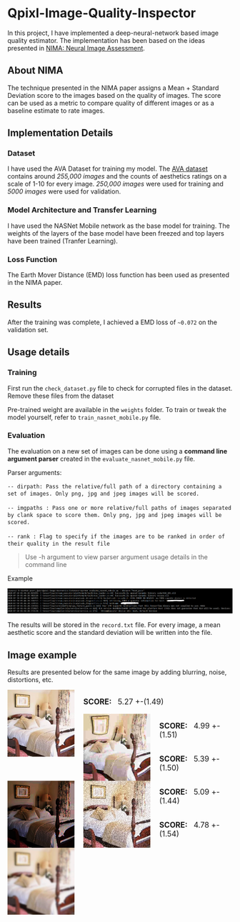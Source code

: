# Qpixl-Image-Quality-Inspector
In this project, I have implemented a deep-neural-network based image quality estimator. The implementation has been based on the ideas presented in [NIMA: Neural Image Assessment](https://arxiv.org/abs/1709.05424).

## About NIMA
The technique presented in the NIMA paper assigns a Mean + Standard Deviation score to the images based on the quality of images. The score can be used as a metric to compare quality of different images or as a baseline estimate to rate images.

## Implementation Details

### Dataset
I have used the AVA Dataset for training my model. The [AVA dataset](http://academictorrents.com/details/71631f83b11d3d79d8f84efe0a7e12f0ac001460) contains around *255,000 images* and the counts of aesthetics ratings on a scale of 1-10 for every image. *250,000 images* were used for training and *5000 images* were used for validation.

### Model Architecture and Transfer Learning
I have used the NASNet Mobile network as the base model for training. The weights of the layers of the base model have been freezed and top layers have been trained (Tranfer Learning).

### Loss Function
The Earth Mover Distance (EMD) loss function has been used as presented in the NIMA paper.

## Results
After the training was complete, I achieved a EMD loss of `~0.072` on the validation set.

## Usage details

### Training
First run the `check_dataset.py` file to check for corrupted files in the dataset. Remove these files from the dataset

Pre-trained weight are available in the `weights` folder. To train or tweak the model yourself, refer to `train_nasnet_mobile.py` file.

### Evaluation
The evaluation on a new set of images can be done using a **command line argument parser** created in the `evaluate_nasnet_mobile.py` file.


Parser arguments:
```
-- dirpath: Pass the relative/full path of a directory containing a set of images. Only png, jpg and jpeg images will be scored.

-- imgpaths : Pass one or more relative/full paths of images separated by clank space to score them. Only png, jpg and jpeg images will be scored.

-- rank : Flag to specify if the images are to be ranked in order of their quality in the result file
```
> Use -h argument to view parser argument usage details in the command line

Example
<p align="center">
  <img src="./imgs/parser_example.PNG" alt="parser_exmaple" width="">
</p>

The results will be stored in the `record.txt` file. For every image, a mean aesthetic score and the standard deviation will be written into the file.

## Image example

Results are presented below for the same image by adding blurring, noise, distortions, etc.

<div style="clear:right">
  <img src="./imgs/orig.jpg" alt="parser_exmaple" width="150" style="float: left;margin-right:20px;">
  <br>
  <span style="font-size:1.2em;margin-right:10px;font-weight:bold">SCORE:</span>
  <span style="font-size:1.2em;">5.27 +-(1.49)</span>
</div>

<br>

<div style="clear:right">
  <img src="./imgs/distort1.jpg" alt="parser_exmaple" width="150" style="float: left;margin-right:20px;">
  <br>
  <span style="font-size:1.2em;margin-right:10px;font-weight:bold">SCORE:</span>
  <span style="font-size:1.2em;">4.99 +- (1.51)</span>
</div>

<br>

<div style="clear:right">
  <img src="./imgs/exposure.jpg" alt="parser_exmaple" width="150" style="float: left;margin-right:20px;">
  <br>
  <span style="font-size:1.2em;margin-right:10px;font-weight:bold">SCORE:</span>
  <span style="font-size:1.2em;">5.39 +- (1.50) </span>
</div>

<br>

<div style="clear:right">
  <img src="./imgs/noise 200 per.jpg" alt="parser_exmaple" width="150" style="float: left;margin-right:20px;">
  <br>
  <span style="font-size:1.2em;margin-right:10px;font-weight:bold">SCORE:</span>
  <span style="font-size:1.2em;">5.09 +- (1.44)</span>
</div>

<br>

<div style="clear:right">
  <img src="./imgs/blur 20 per.jpg" alt="parser_exmaple" width="150" style="float: left;margin-right:20px;">
  <br>
  <span style="font-size:1.2em;margin-right:10px;font-weight:bold">SCORE:</span>
  <span style="font-size:1.2em;">4.78 +- (1.54)
</span>
</div>
